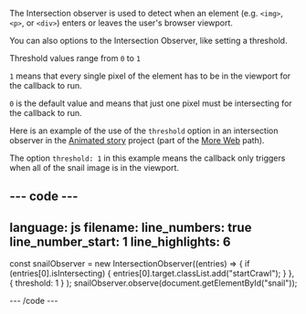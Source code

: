 The Intersection observer is used to detect when an element (e.g. `<img>`, `<p>`, or `<div>`) enters or leaves the user's browser viewport.

You can also options to the Intersection Observer, like setting a threshold.

Threshold values range from `0` to `1` 

`1` means that every single pixel of the element has to be in the viewport for the callback to run. 

`0` is the default value and means that just one pixel must be intersecting for the callback to run.

Here is an example of the use of the `threshold` option in an intersection observer in the [Animated story](https://projects.raspberrypi.org/en/projects/animated-story) project (part of the [More Web](https://projects.raspberrypi.org/en/raspberrypi/more-web) path).

The option `threshold: 1` in this example means the callback only triggers when all of the snail image is in the viewport.

--- code ---
---
language: js
filename: 
line_numbers: true
line_number_start: 1
line_highlights: 6
---

const snailObserver = new IntersectionObserver((entries) => {
  if (entries[0].isIntersecting) {
    entries[0].target.classList.add("startCrawl");
  }
},
{ threshold: 1 }
);
snailObserver.observe(document.getElementById("snail"));

--- /code ---
